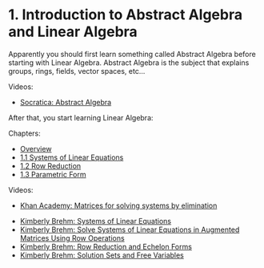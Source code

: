# 1. Introduction to Abstract Algebra and Linear Algebra

Apparently you should first learn something called Abstract Algebra before starting with Linear Algebra. Abstract Algebra is the subject that explains groups, rings, fields, vector spaces, etc...

Videos:

- [Socratica: Abstract Algebra](https://www.youtube.com/playlist?list=PLi01XoE8jYoi3SgnnGorR_XOW3IcK-TP6)

After that, you start learning Linear Algebra:

Chapters:
- [Overview](https://textbooks.math.gatech.edu/ila/overview.html)
- [1.1 Systems of Linear Equations](https://textbooks.math.gatech.edu/ila/systems-of-eqns.html)
- [1.2 Row Reduction](https://textbooks.math.gatech.edu/ila/row-reduction.html)
- [1.3 Parametric Form](https://textbooks.math.gatech.edu/ila/parametric-form.html)

Videos:
- [Khan Academy: Matrices for solving systems by elimination](https://www.khanacademy.org/math/linear-algebra/vectors-and-spaces/matrices-elimination/v/matrices-reduced-row-echelon-form-1)
<!---->
- [Kimberly Brehm: Systems of Linear Equations](https://www.youtube.com/watch?v=LHsPJ2bQX1U&list=PLl-gb0E4MII03hiCrZa7YqxUMEeEPmZqK)
- [Kimberly Brehm: Solve Systems of Linear Equations in Augmented Matrices Using Row Operations](https://www.youtube.com/watch?v=SEh3yhEFK1w&list=PLl-gb0E4MII03hiCrZa7YqxUMEeEPmZqK)
- [Kimberly Brehm: Row Reduction and Echelon Forms](https://www.youtube.com/watch?v=7xtAYrAtuPc&list=PLl-gb0E4MII03hiCrZa7YqxUMEeEPmZqK)
- [Kimberly Brehm: Solution Sets and Free Variables](https://www.youtube.com/watch?v=MfeOEdjUfXw&list=PLl-gb0E4MII03hiCrZa7YqxUMEeEPmZqK)